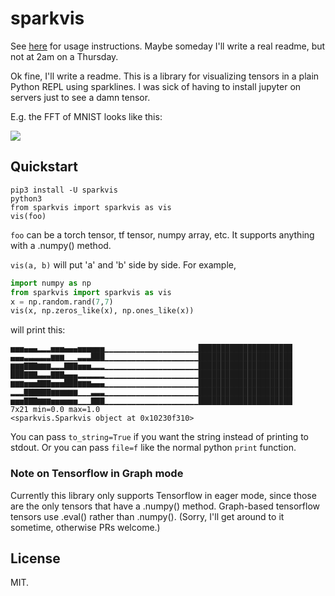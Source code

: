 # sparkvis

See [here](https://twitter.com/theshawwn/status/1392730448682524672) for usage instructions. Maybe someday I'll write a real readme, but not at 2am on a Thursday.


Ok fine, I'll write a readme. This is a library for visualizing tensors in a plain Python REPL using sparklines. I was sick of having to install jupyter on servers just to see a damn tensor.

E.g. the FFT of MNIST looks like this:

![](https://pbs.twimg.com/media/E1P4TC3WEAApxDU?format=jpg&name=large)


## Quickstart


```
pip3 install -U sparkvis
python3
from sparkvis import sparkvis as vis
vis(foo)
```

`foo` can be a torch tensor, tf tensor, numpy array, etc. It supports anything with a .numpy() method.

`vis(a, b)` will put 'a' and 'b' side by side. For example,

```py
import numpy as np
from sparkvis import sparkvis as vis
x = np.random.rand(7,7)
vis(x, np.zeros_like(x), np.ones_like(x))
```

will print this:

```
▅▅▅▄▄▄▂▂▂▅▅▅▄▄▄▅▅▅▅▅▅▁▁▁▁▁▁▁▁▁▁▁▁▁▁▁▁▁▁▁▁▁█████████████████████
▄▄▄▃▃▃▃▃▃▆▆▆▁▁▁▃▃▃███▁▁▁▁▁▁▁▁▁▁▁▁▁▁▁▁▁▁▁▁▁█████████████████████
▆▆▆▇▇▇▆▆▆▂▂▂▇▇▇▅▅▅▂▂▂▁▁▁▁▁▁▁▁▁▁▁▁▁▁▁▁▁▁▁▁▁█████████████████████
███▇▇▇▃▃▃▇▇▇▄▄▄▂▂▂▂▂▂▁▁▁▁▁▁▁▁▁▁▁▁▁▁▁▁▁▁▁▁▁█████████████████████
▆▆▆▅▅▅▇▇▇▅▅▅███▆▆▆▄▄▄▁▁▁▁▁▁▁▁▁▁▁▁▁▁▁▁▁▁▁▁▁█████████████████████
▂▂▂▇▇▇▇▇▇▆▆▆▆▆▆▁▁▁▃▃▃▁▁▁▁▁▁▁▁▁▁▁▁▁▁▁▁▁▁▁▁▁█████████████████████
▅▅▅▇▇▇▆▆▆▅▅▅▅▅▅▁▁▁▇▇▇▁▁▁▁▁▁▁▁▁▁▁▁▁▁▁▁▁▁▁▁▁█████████████████████
7x21 min=0.0 max=1.0
<sparkvis.Sparkvis object at 0x10230f310>
```

You can pass `to_string=True` if you want the string instead of
printing to stdout. Or you can pass `file=f` like the normal python
`print` function.

### Note on Tensorflow in Graph mode

Currently this library only supports Tensorflow in eager mode, since those are the only tensors that have a .numpy() method. Graph-based tensorflow tensors use .eval() rather than .numpy(). (Sorry, I'll get around to it sometime, otherwise PRs welcome.)


## License

MIT.
